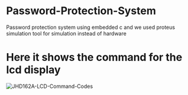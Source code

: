 # Password-Protection-System
Password protection system using embedded c and we used proteus simulation tool for simulation instead of hardware

# Here it shows the command for the lcd display
![JHD162A-LCD-Command-Codes](https://user-images.githubusercontent.com/48887731/113904102-50974180-97ef-11eb-88eb-8d013e7af2d4.jpg)
